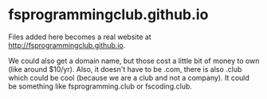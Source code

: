 # fsprogrammingclub.github.io
Files added here becomes a real website at http://fsprogrammingclub.github.io.

We could also get a domain name, but those cost a little bit of money to own (like around $10/yr). Also, it doesn't have to be .com, there is also .club which could be cool (because we are a club and not a company). It could be something like fsprogramming.club or fscoding.club.
